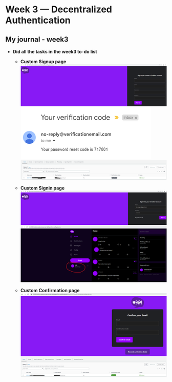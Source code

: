 # Week 3 — Decentralized Authentication
## My journal - week3

-  **Did all the tasks in the week3 to-do list**
   -  **Custom Signup page**
![image week3-signup1](./images/week3-signup1.png)
![image week3-signup2](./images/week3-signup2.png)
![image week3-signup2](./images/week3-signup3.png)

   -  **Custom Signin page**
![image week3-signin1](./images/week3-signin1.png)
![image week3-signin2](./images/week3-signin2.png)

   -  **Custom Confirmation page**
![image week3-confirmation1](./images/week3-confirmation1.png)
![image week3-confirmation2](./images/week3-confirmation2.png)
